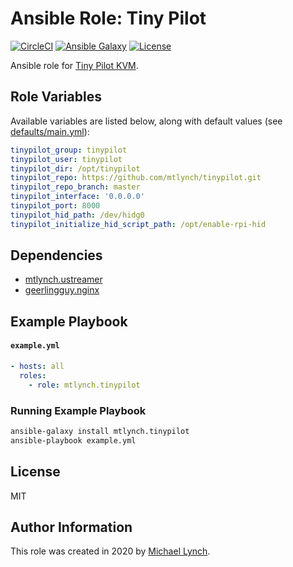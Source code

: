 # Ansible Role: Tiny Pilot

[![CircleCI](https://circleci.com/gh/mtlynch/ansible-role-tinypilot.svg?style=svg)](https://circleci.com/gh/mtlynch/ansible-role-tinypilot) [![Ansible Galaxy](https://img.shields.io/badge/ansible--galaxy-tinypilot-blue.svg?style=flat-square)](https://galaxy.ansible.com/mtlynch/tinypilot) [![License](http://img.shields.io/:license-mit-blue.svg?style=flat-square)](LICENSE)

Ansible role for [Tiny Pilot KVM](https://github.com/mtlynch/tinypilot).

## Role Variables

Available variables are listed below, along with default values (see [defaults/main.yml](defaults/main.yml)):

```yaml
tinypilot_group: tinypilot
tinypilot_user: tinypilot
tinypilot_dir: /opt/tinypilot
tinypilot_repo: https://github.com/mtlynch/tinypilot.git
tinypilot_repo_branch: master
tinypilot_interface: '0.0.0.0'
tinypilot_port: 8000
tinypilot_hid_path: /dev/hidg0
tinypilot_initialize_hid_script_path: /opt/enable-rpi-hid
```

## Dependencies

* [mtlynch.ustreamer](https://github.com/mtlynch/ansible-role-ustreamer)
* [geerlingguy.nginx](https://github.com/geerlingguy/ansible-role-nginx)

## Example Playbook

#### `example.yml`

```yaml
- hosts: all
  roles:
    - role: mtlynch.tinypilot
```

### Running Example Playbook

```bash
ansible-galaxy install mtlynch.tinypilot
ansible-playbook example.yml
```

## License

MIT

## Author Information

This role was created in 2020 by [Michael Lynch](http://mtlynch.io).